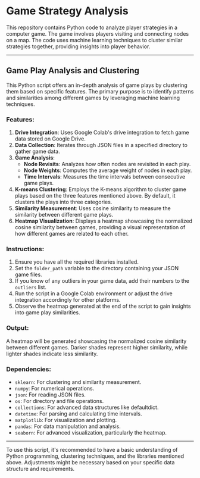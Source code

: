 # Game Strategy Analysis

This repository contains Python code to analyze player strategies in a computer game. The game involves players visiting and connecting nodes on a map. The code uses machine learning techniques to cluster similar strategies together, providing insights into player behavior.

---

## Game Play Analysis and Clustering

This Python script offers an in-depth analysis of game plays by clustering them based on specific features. The primary purpose is to identify patterns and similarities among different games by leveraging machine learning techniques.

### Features:

1. **Drive Integration**: Uses Google Colab's drive integration to fetch game data stored on Google Drive.
2. **Data Collection**: Iterates through JSON files in a specified directory to gather game data.
3. **Game Analysis**:
   - **Node Revisits**: Analyzes how often nodes are revisited in each play.
   - **Node Weights**: Computes the average weight of nodes in each play.
   - **Time Intervals**: Measures the time intervals between consecutive game plays.
4. **K-means Clustering**: Employs the K-means algorithm to cluster game plays based on the three features mentioned above. By default, it clusters the plays into three categories.
5. **Similarity Measurement**: Uses cosine similarity to measure the similarity between different game plays.
6. **Heatmap Visualization**: Displays a heatmap showcasing the normalized cosine similarity between games, providing a visual representation of how different games are related to each other.

### Instructions:

1. Ensure you have all the required libraries installed.
2. Set the `folder_path` variable to the directory containing your JSON game files.
3. If you know of any outliers in your game data, add their numbers to the `outliers` list.
4. Run the script in a Google Colab environment or adjust the drive integration accordingly for other platforms.
5. Observe the heatmap generated at the end of the script to gain insights into game play similarities.

### Output:

A heatmap will be generated showcasing the normalized cosine similarity between different games. Darker shades represent higher similarity, while lighter shades indicate less similarity.

### Dependencies:

- `sklearn`: For clustering and similarity measurement.
- `numpy`: For numerical operations.
- `json`: For reading JSON files.
- `os`: For directory and file operations.
- `collections`: For advanced data structures like defaultdict.
- `datetime`: For parsing and calculating time intervals.
- `matplotlib`: For visualization and plotting.
- `pandas`: For data manipulation and analysis.
- `seaborn`: For advanced visualization, particularly the heatmap.

---

To use this script, it's recommended to have a basic understanding of Python programming, clustering techniques, and the libraries mentioned above. Adjustments might be necessary based on your specific data structure and requirements.


